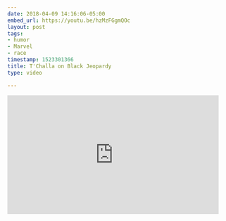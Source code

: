 ```yaml
---
date: 2018-04-09 14:16:06-05:00
embed_url: https://youtu.be/hzMzFGgmQOc
layout: post
tags:
- humor
- Marvel
- race
timestamp: 1523301366
title: T'Challa on Black Jeopardy
type: video

---
```

<iframe width="480" height="270" src="https://www.youtube.com/embed/hzMzFGgmQOc?feature=oembed" frameborder="0" allow="autoplay; encrypted-media" allowfullscreen></iframe>

